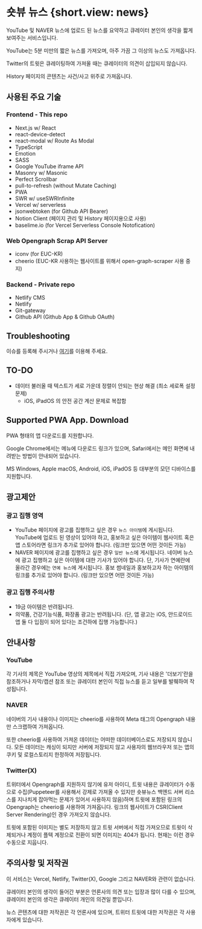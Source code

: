 # 숏뷰 뉴스 {short.view: news}

YouTube 및 NAVER 뉴스에 업로드 된 뉴스를 요약하고 큐레이터 본인의 생각을 짧게 보여주는 서비스입니다.

YouTube는 5분 미만의 짧은 뉴스를 가져오며, 아주 가끔 그 이상의 뉴스도 가져옵니다.

Twitter의 트윗은 큐레이팅하여 가져올 때는 큐레이터의 의견이 삽입되지 않습니다.

History 페이지의 콘텐츠는 사건/사고 위주로 가져옵니다.

## 사용된 주요 기술

### Frontend - This repo

- Next.js w/ React
- react-device-detect
- react-modal w/ Route As Modal
- TypeScript
- Emotion
- SASS
- Google YouTube iframe API
- Masonry w/ Masonic
- Perfect Scrollbar
- pull-to-refresh (without Mutate Caching)
- PWA
- SWR w/ useSWRInfinite
- Vercel w/ serverless
- jsonwebtoken (for Github API Bearer)
- Notion Client (페이지 관리 및 History 페이지용으로 사용)
- baselime.io (for Vercel Serverless Console Notofication)

### Web Opengraph Scrap API Server

- iconv (for EUC-KR)
- cheerio (EUC-KR 사용하는 웹사이트를 위해서 open-graph-scraper 사용 중지)

### Backend - Private repo

- Netlify CMS
- Netlify
- Git-gateway
- Github API (Github App & Github OAuth)

## Troubleshooting

이슈를 등록해 주시거나 [여기](https://news.dev1stud.io/contact-us)를 이용해 주세요.

## TO-DO

- 데이터 불러올 때 텍스트가 세로 가운데 정렬이 안되는 현상 해결 (최소 세로폭 설정 문제)
  - iOS, iPadOS 의 안전 공간 계산 문제로 복잡함

## Supported PWA App. Download

PWA 형태의 앱 다운로드를 지원합니다.

Google Chrome에서는 메뉴에 다운로드 링크가 있으며, Safari에서는 메인 화면에 내려받는 방법이 안내되어 있습니다.

MS Windows, Apple macOS, Android, iOS, iPadOS 등 대부분의 모던 디바이스를 지원합니다.

## 광고제안

### 광고 집행 영역

- YouTube 페이지에 광고를 집행하고 싶은 경우 `뉴스 아이템`에 게시됩니다. YouTube에 업로드 된 영상이 있어야 하고, 홍보하고 싶은 아이템이 웹사이트 혹은 앱 스토어라면 링크가 추가로 있어야 합니다. (링크만 있으면 어떤 것이든 가능)
- NAVER 페이지에 광고를 집행하고 싶은 경우 `일반 뉴스`에 게시됩니다. 네이버 뉴스에 광고 집행하고 싶은 아이템에 대한 기사가 있어야 합니다. 단, 기사가 연예란에 올라간 경우에는 `연예 뉴스`에 게시됩니다. 홍보 썸네일과 홍보하고자 하는 아이템의 링크를 추가로 있어야 합니다. (링크만 있으면 어떤 것이든 가능)

### 광고 집행 주의사항

- 19금 아이템은 반려됩니다.
- 의약품, 건강기능식품, 화장품 광고는 반려됩니다. (단, 앱 광고는 iOS, 안드로이드 앱 둘 다 입점이 되어 있다는 조건하에 집행 가능합니다.)

## 안내사항

### YouTube

각 기사의 제목은 YouTube 영상의 제목에서 직접 가져오며, 기사 내용은 '더보기'란을 참조하거나 자막/캡션 참조 또는 큐레이터 본인이 직접 뉴스를 듣고 일부를 발췌하여 작성됩니다.

### NAVER

네이버의 기사 내용이나 이미지는 cheerio를 사용하여 Meta 태그의 Opengraph 내용만 스크랩하여 가져옵니다.

또한 cheerio를 사용하여 가져온 데이터는 어떠한 데이터베이스로도 저장되지 않습니다. 모든 데이터는 캐싱이 되지만 서버에 저장되지 않고 사용자의 웹브라우저 또는 앱의 쿠키 및 로컬스토리지 한정하여 저장됩니다.

### Twitter(X)

트위터에서 Opengraph를 지원하지 않기에 유저 아이디, 트윗 내용은 큐레이터가 수동으로 수집(Puppeteer를 사용해서 강제로 가져올 수 있지만 숏뷰뉴스 백엔드 서버 리소스를 지나치게 잡아먹는 문제가 있어서 사용하지 않음)하며 트윗에 포함된 링크의 Opengraph는 cheerio를 사용하여 가져옵니다. 링크의 웹사이트가 CSR(Client Server Rendering)인 경우 가져오지 않습니다.

트윗에 포함된 이미지는 별도 저장하지 않고 트윗 서버에서 직접 가져오므로 트윗이 삭제되거나 계정이 플텍 계정으로 전환이 되면 이미지는 404가 됩니다. 현재는 이런 경우 수동으로 지웁니다.

## 주의사항 및 저작권

이 서비스는 Vercel, Netlify, Twitter(X), Google 그리고 NAVER와 관련이 없습니다.

큐레이터 본인의 생각이 들어간 부분은 언론사의 의견 또는 입장과 많이 다를 수 있으며, 큐레이터 본인의 생각은 큐레이터 개인의 의견일 뿐입니다.

뉴스 콘텐츠에 대한 저작권은 각 언론사에 있으며, 트위터 트윗에 대한 저작권은 각 사용자에게 있습니다.
